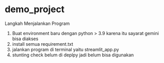 # demo_project

Langkah Menjalankan Program
1. Buat environment baru dengan python > 3.9 karena itu sayarat gemini bisa diakses
2. install semua requirement.txt
3. jalankan program di terminal yaitu streamlit_app.py
4. stunting check belum di deplpy jadi belum bisa digunakan
